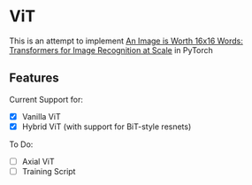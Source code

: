 # ViT

This is an attempt to implement [An Image is Worth 16x16 Words: Transformers for Image Recognition at Scale](https://openreview.net/forum?id=YicbFdNTTy) in PyTorch

## Features

Current Support for:

- [x] Vanilla ViT
- [x] Hybrid ViT (with support for BiT-style resnets)

To Do:

- [ ] Axial ViT
- [ ] Training Script
